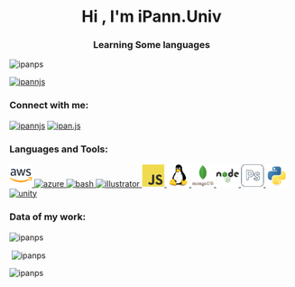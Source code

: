 <h1 align="center">Hi , I'm iPann.Univ</h1>
<h3 align="center">Learning Some languages</h3>

<p align="left"> <img src="https://komarev.com/ghpvc/?username=ipanps&label=Profile%20views&color=0091ff&style=flat" alt="ipanps" /> </p>

<p align="left"> <a href="https://twitter.com/ipannjs" target="blank"><img src="https://img.shields.io/twitter/follow/ipannjs?logo=twitter&style=for-the-badge" alt="ipannjs" /></a> </p>

<h3 align="left">Connect with me:</h3>
<p align="left">
<a href="https://twitter.com/ipannjs" target="blank"><img align="center" src="https://raw.githubusercontent.com/rahuldkjain/github-profile-readme-generator/master/src/images/icons/Social/twitter.svg" alt="ipannjs" height="30" width="40" /></a>
<a href="https://instagram.com/ipan.js" target="blank"><img align="center" src="https://raw.githubusercontent.com/rahuldkjain/github-profile-readme-generator/master/src/images/icons/Social/instagram.svg" alt="ipan.js" height="30" width="40" /></a>
</p>

<h3 align="left">Languages and Tools:</h3>
<p align="left"> <a href="https://aws.amazon.com" target="_blank" rel="noreferrer"> <img src="https://raw.githubusercontent.com/devicons/devicon/master/icons/amazonwebservices/amazonwebservices-original-wordmark.svg" alt="aws" width="40" height="40"/> </a> <a href="https://azure.microsoft.com/en-in/" target="_blank" rel="noreferrer"> <img src="https://www.vectorlogo.zone/logos/microsoft_azure/microsoft_azure-icon.svg" alt="azure" width="40" height="40"/> </a> <a href="https://www.gnu.org/software/bash/" target="_blank" rel="noreferrer"> <img src="https://www.vectorlogo.zone/logos/gnu_bash/gnu_bash-icon.svg" alt="bash" width="40" height="40"/> </a> <a href="https://www.adobe.com/in/products/illustrator.html" target="_blank" rel="noreferrer"> <img src="https://www.vectorlogo.zone/logos/adobe_illustrator/adobe_illustrator-icon.svg" alt="illustrator" width="40" height="40"/> </a> <a href="https://developer.mozilla.org/en-US/docs/Web/JavaScript" target="_blank" rel="noreferrer"> <img src="https://raw.githubusercontent.com/devicons/devicon/master/icons/javascript/javascript-original.svg" alt="javascript" width="40" height="40"/> </a> <a href="https://www.linux.org/" target="_blank" rel="noreferrer"> <img src="https://raw.githubusercontent.com/devicons/devicon/master/icons/linux/linux-original.svg" alt="linux" width="40" height="40"/> </a> <a href="https://www.mongodb.com/" target="_blank" rel="noreferrer"> <img src="https://raw.githubusercontent.com/devicons/devicon/master/icons/mongodb/mongodb-original-wordmark.svg" alt="mongodb" width="40" height="40"/> </a> <a href="https://nodejs.org" target="_blank" rel="noreferrer"> <img src="https://raw.githubusercontent.com/devicons/devicon/master/icons/nodejs/nodejs-original-wordmark.svg" alt="nodejs" width="40" height="40"/> </a> <a href="https://www.photoshop.com/en" target="_blank" rel="noreferrer"> <img src="https://raw.githubusercontent.com/devicons/devicon/master/icons/photoshop/photoshop-line.svg" alt="photoshop" width="40" height="40"/> </a> <a href="https://www.python.org" target="_blank" rel="noreferrer"> <img src="https://raw.githubusercontent.com/devicons/devicon/master/icons/python/python-original.svg" alt="python" width="40" height="40"/> </a> <a href="https://unity.com/" target="_blank" rel="noreferrer"> <img src="https://www.vectorlogo.zone/logos/unity3d/unity3d-icon.svg" alt="unity" width="40" height="40"/> </a> </p>

<h3 align="left">Data of my work:</h3>
<p><img align="center" src="https://github-readme-stats.vercel.app/api/top-langs?username=ipanps&show_icons=true&theme=dark&locale=en&layout=compact" alt="ipanps" /></p>

<p>&nbsp;<img align="center" src="https://github-readme-stats.vercel.app/api?username=ipanps&show_icons=true&theme=dark&locale=en" alt="ipanps" /></p>

<p><img align=left" src="https://github-readme-streak-stats.herokuapp.com/?user=ipanps&theme=dark" alt="ipanps" /></p>


<!---
iPanPS/iPanPS is a ✨ special ✨ repository because its `README.md` (this file) appears on your GitHub profile.
You can click the Preview link to take a look at your changes.
--->
